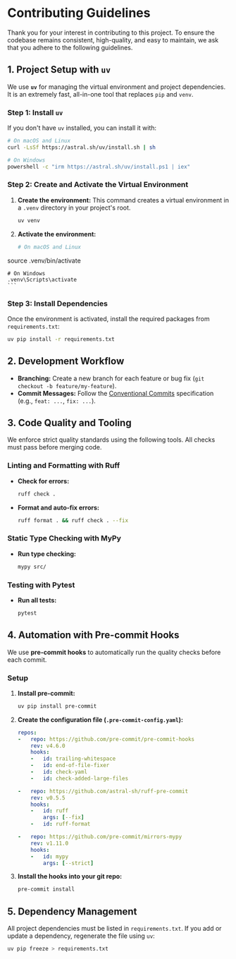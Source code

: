 # Contributing Guidelines

Thank you for your interest in contributing to this project. To ensure the codebase remains consistent, high-quality, and easy to maintain, we ask that you adhere to the following guidelines.

## 1. Project Setup with `uv`

We use **`uv`** for managing the virtual environment and project dependencies. It is an extremely fast, all-in-one tool that replaces `pip` and `venv`.

### Step 1: Install `uv`

If you don't have `uv` installed, you can install it with:
```bash
# On macOS and Linux
curl -LsSf https://astral.sh/uv/install.sh | sh

# On Windows
powershell -c "irm https://astral.sh/uv/install.ps1 | iex"
```

### Step 2: Create and Activate the Virtual Environment

1.  **Create the environment:** This command creates a virtual environment in a `.venv` directory in your project's root.
    ```bash
    uv venv
    ```

2.  **Activate the environment:**
    ```bash
    # On macOS and Linux
source .venv/bin/activate

    # On Windows
    .venv\Scripts\activate
    ```

### Step 3: Install Dependencies

Once the environment is activated, install the required packages from `requirements.txt`:
```bash
uv pip install -r requirements.txt
```

## 2. Development Workflow

-   **Branching:** Create a new branch for each feature or bug fix (`git checkout -b feature/my-feature`).
-   **Commit Messages:** Follow the [Conventional Commits](https://www.conventionalcommits.org/en/v1.0.0/) specification (e.g., `feat: ...`, `fix: ...`).

## 3. Code Quality and Tooling

We enforce strict quality standards using the following tools. All checks must pass before merging code.

### Linting and Formatting with Ruff

-   **Check for errors:**
    ```bash
    ruff check .
    ```
-   **Format and auto-fix errors:**
    ```bash
    ruff format . && ruff check . --fix
    ```

### Static Type Checking with MyPy

-   **Run type checking:**
    ```bash
    mypy src/
    ```

### Testing with Pytest

-   **Run all tests:**
    ```bash
    pytest
    ```

## 4. Automation with Pre-commit Hooks

We use **pre-commit hooks** to automatically run the quality checks before each commit.

### Setup

1.  **Install pre-commit:**
    ```bash
    uv pip install pre-commit
    ```

2.  **Create the configuration file (`.pre-commit-config.yaml`):**
    ```yaml
    repos:
    -   repo: https://github.com/pre-commit/pre-commit-hooks
        rev: v4.6.0
        hooks:
        -   id: trailing-whitespace
        -   id: end-of-file-fixer
        -   id: check-yaml
        -   id: check-added-large-files

    -   repo: https://github.com/astral-sh/ruff-pre-commit
        rev: v0.5.5
        hooks:
        -   id: ruff
            args: [--fix]
        -   id: ruff-format

    -   repo: https://github.com/pre-commit/mirrors-mypy
        rev: v1.11.0
        hooks:
        -   id: mypy
            args: [--strict]
    ```

3.  **Install the hooks into your git repo:**
    ```bash
    pre-commit install
    ```

## 5. Dependency Management

All project dependencies must be listed in `requirements.txt`. If you add or update a dependency, regenerate the file using `uv`:

```bash
uv pip freeze > requirements.txt
```
